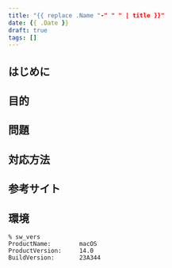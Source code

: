 ```yaml
---
title: "{{ replace .Name "-" " " | title }}"
date: {{ .Date }}
draft: true
tags: []
---
```


## はじめに
## 目的
## 問題
## 対応方法
## 参考サイト

## 環境

```console
% sw_vers
ProductName:		macOS
ProductVersion:		14.0
BuildVersion:		23A344
```
